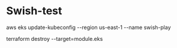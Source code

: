 # Swish-test


aws eks update-kubeconfig --region us-east-1 --name swish-play

terraform destroy --target=module.eks


